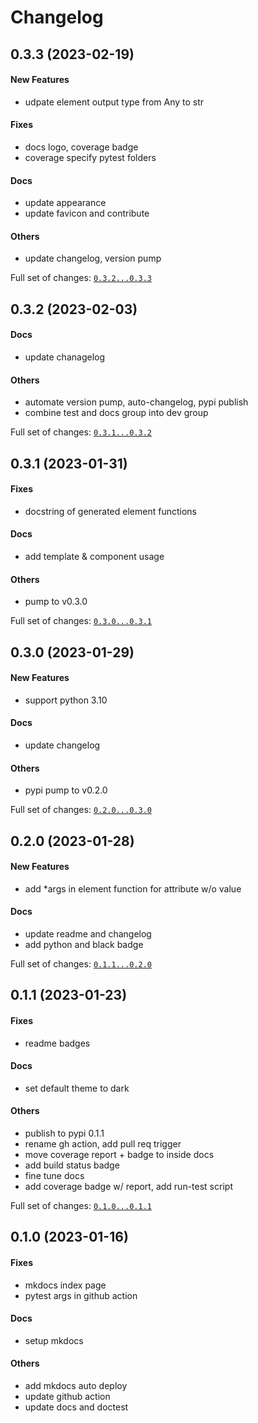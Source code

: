 # Changelog

## 0.3.3 (2023-02-19)

#### New Features

- udpate element output type from Any to str

#### Fixes

- docs logo, coverage badge
- coverage specify pytest folders

#### Docs

- update appearance
- update favicon and contribute

#### Others

- update changelog, version pump

Full set of changes: [`0.3.2...0.3.3`](https://github.com/hoishing/kTemplate/compare/0.3.2...0.3.3)

## 0.3.2 (2023-02-03)

#### Docs

- update chanagelog

#### Others

- automate version pump, auto-changelog, pypi publish
- combine test and docs group into dev group

Full set of changes: [`0.3.1...0.3.2`](https://github.com/hoishing/kTemplate/compare/0.3.1...0.3.2)

## 0.3.1 (2023-01-31)

#### Fixes

- docstring of generated element functions

#### Docs

- add template & component usage

#### Others

- pump to v0.3.0

Full set of changes: [`0.3.0...0.3.1`](https://github.com/hoishing/kTemplate/compare/0.3.0...0.3.1)

## 0.3.0 (2023-01-29)

#### New Features

- support python 3.10

#### Docs

- update changelog

#### Others

- pypi pump to v0.2.0

Full set of changes: [`0.2.0...0.3.0`](https://github.com/hoishing/kTemplate/compare/0.2.0...0.3.0)

## 0.2.0 (2023-01-28)

#### New Features

- add \*args in element function for attribute w/o value

#### Docs

- update readme and changelog
- add python and black badge

Full set of changes: [`0.1.1...0.2.0`](https://github.com/hoishing/kTemplate/compare/0.1.1...0.2.0)

## 0.1.1 (2023-01-23)

#### Fixes

- readme badges

#### Docs

- set default theme to dark

#### Others

- publish to pypi 0.1.1
- rename gh action, add pull req trigger
- move coverage report + badge to inside docs
- add build status badge
- fine tune docs
- add coverage badge w/ report, add run-test script

Full set of changes: [`0.1.0...0.1.1`](https://github.com/hoishing/kTemplate/compare/0.1.0...0.1.1)

## 0.1.0 (2023-01-16)

#### Fixes

- mkdocs index page
- pytest args in github action

#### Docs

- setup mkdocs

#### Others

- add mkdocs auto deploy
- update github action
- update docs and doctest
